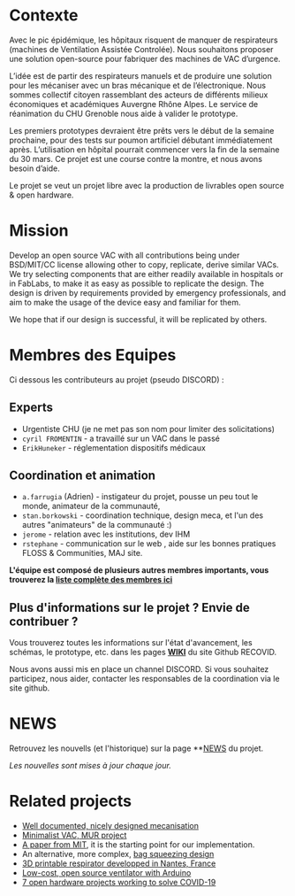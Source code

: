 # Contexte

Avec le pic épidémique, les hôpitaux risquent de manquer de respirateurs (machines de Ventilation Assistée Controlée). Nous souhaitons proposer une solution open-source pour fabriquer des machines de VAC d’urgence.

L’idée est de partir des respirateurs manuels et de produire une solution pour les mécaniser avec un bras mécanique et de l’électronique. Nous sommes collectif citoyen rassemblant des acteurs de différents milieux économiques et académiques Auvergne Rhône Alpes. Le service de réanimation du CHU Grenoble nous aide à valider le prototype.

Les premiers prototypes devraient être prêts vers le début de la semaine prochaine, pour des tests sur poumon artificiel débutant immédiatement après. L’utilisation en hôpital pourrait commencer vers la fin de la semaine du 30 mars.
Ce projet est une course contre la montre, et nous avons besoin d’aide.

Le projet se veut un projet libre avec la production de livrables open source & open hardware.

# Mission

Develop an open source VAC with all contributions being under BSD/MIT/CC license allowing other to copy, replicate, derive similar VACs. We try selecting components that are either readily available in hospitals or in FabLabs, to make it as easy as possible to replicate the design. The design is driven by requirements provided by emergency professionals, and aim to make the usage of the device easy and familiar for them.

We hope that if our design is successful, it will be replicated by others.

# Membres des Equipes

Ci dessous les contributeurs au projet (pseudo DISCORD) :

## Experts

* Urgentiste CHU (je ne met pas son nom pour limiter des solicitations)
* ``cyril FROMENTIN`` - a travaillé sur un VAC dans le passé
* ``ErikHuneker`` - réglementation dispositifs médicaux

## Coordination et animation

* ``a.farrugia`` (Adrien) - instigateur du projet, pousse un peu tout le monde, animateur de la communauté,
* ``stan.borkowski`` - coordination technique, design meca, et l'un des autres "animateurs" de la communauté :)
* ``jerome`` - relation avec les institutions, dev IHM
* ``rstephane`` - communication sur le web , aide sur les bonnes pratiques FLOSS & Communities, MAJ site.

**L'équipe est composé de plusieurs autres membres importants, vous trouverez la [liste complète des membres ici](https://github.com/Recovid/Documentation/wiki/08-Les-membres-de-l'%C3%A9quipe)** 

## Plus d'informations sur le projet ? Envie de contribuer ? 
Vous trouverez toutes les informations sur l'état d'avancement, les schémas, le prototype, etc. dans les pages **[WIKI](https://github.com/Recovid/Documentation/wiki)** du site Github RECOVID. 

Nous avons aussi mis en place un channel DISCORD. 
Si vous souhaitez participez, nous aider, contacter les responsables de la coordination via le site github. 

# NEWS

Retrouvez les nouvells (et l'historique) sur la page **[NEWS](https://github.com/Recovid/Documentation/wiki/00-News) du projet.

_Les nouvelles sont mises à jour chaque jour._

# Related projects

* [Well documented, nicely designed mecanisation](https://e-vent.mit.edu)
* [Minimalist VAC, MUR project](https://www.mur-project.org)
* [A paper from MIT](https://web.mit.edu/2.75/projects/DMD_2010_Al_Husseini.pdf), it is the starting point for our implementation.
* An alternative, more complex, [bag squeezing design](https://techcrunch.com/2020/03/19/open-source-project-spins-up-3d-printed-ventilator-validation-prototype-in-just-one-week/)
* [3D printable respirator developped in Nantes, France](https://github.com/covid-response-projects)
* [Low-cost, open source ventilator with Arduino](https://blog.arduino.cc/2020/03/17/designing-a-low-cost-open-source-ventilator-with-arduino/)
* [7 open hardware projects working to solve COVID-19](https://opensource.com/article/20/3/open-hardware-covid19)
